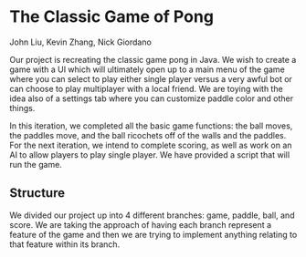 # The Classic Game of Pong

John Liu, Kevin Zhang, Nick Giordano 

Our project is recreating the classic game pong in Java. We wish to create a game with a UI which will ultimately open up to a main menu of the game where you can select to play either single player versus a very awful bot or can choose to play multiplayer with a local friend. We are toying with the idea also of a settings tab where you can customize paddle color and other things.

In this iteration, we completed all the basic game functions: the ball moves, the paddles move, and the ball ricochets off of the walls and the paddles. For the next iteration, we intend to complete scoring, as well as work on an AI to allow players to play single player. We have provided a script that will run the game. 

## Structure

We divided our project up into 4 different branches: game, paddle, ball, and score. We are taking the approach of having each branch represent a feature of the game and then we are trying to implement anything relating to that feature within its branch.
